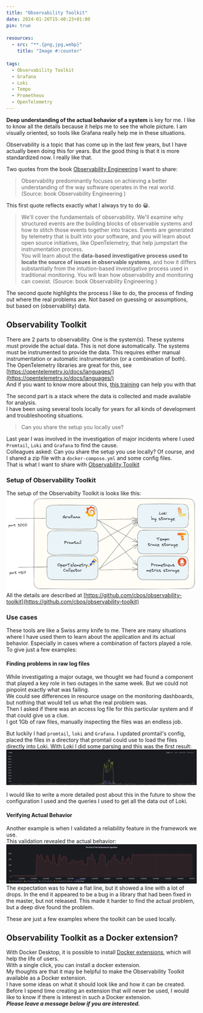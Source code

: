 ```yaml
---
title: "Observability Toolkit"
date: 2024-01-26T15:40:23+01:00
pin: true

resources:
  - src: "**.{png,jpg,webp}"
    title: "Image #:counter"

tags:
  - Observability Toolkit
  - Grafana
  - Loki
  - Tempo
  - Prometheus
  - OpenTelemetry
---
```


**Deep understanding of the actual behavior of a system** is key for me. I like to know all the details because it helps me to see the whole picture.
I am visually oriented, so tools like Grafana really help me in these situations.

Observability is a topic that has come up in the last few years, but I have actually been doing this for years. But the good thing
is that it is more standardized now. I really like that.

Two quotes from the book [Observability Engineering](https://www.oreilly.com/library/view/observability-engineering/9781492076438/) I want to share:

> Observability predominantly focuses on achieving a better understanding of the way software operates in the real world. 
> (Source: book Observability Engineering )

This first quote reflects exactly what I always try to do 😀.

> We'll cover the fundamentals of observability. We'll examine why structured events are the building blocks
> of observable systems and how to stitch those events together into traces. Events are generated by telemetry
> that is built into your software, and you will learn about open source initiatives, like OpenTelemetry, that help
> jumpstart the instrumentation process.   
> You will learn about the **data-based investigative process used to locate the source of issues in observable systems**,
> and how it differs substantially from the intuition-based investigative process used in traditional 
> monitoring. You will lean how observability and monitoring can coexist.
> (Source: book Observability Engineering )

The second quote highlights the process I like to do, the process of finding out where the real problems are. Not based
on guessing or assumptions, but based on (observability) data.

## Observability Toolkit

There are 2 parts to observability. One is the system(s). These systems must provide the actual data. This is not
done automatically. The systems must be instrumented to provide the data. 
This requires either manual instrumentation or automatic instrumentation (or a combination of both). 
The OpenTelemetry libraries are great for this, see [https://opentelemetry.io/docs/languages/](https://opentelemetry.io/docs/languages/)    
And if you want to know more about this, [this training](https://openvalue.training/observability_for_developers/) can help you with that

The second part is a stack where the data is collected and made available for analysis.    
I have been using several tools locally for years for all kinds of development and troubleshooting situations.

> Can you share the setup you locally use?

Last year I was involved in the investigation of major incidents where I used `Promtail`, `Loki` and `Grafana` to find the cause.   
Colleagues asked: Can you share the setup you use locally? Of course, and I shared a zip file with a `docker-compose.yml` and some config files.   
That is what I want to share with [Observability Toolkit](https://github.com/cbos/observability-toolkit)

### Setup of Observability Toolkit
The setup of the Observabilty Toolkit is looks like this:
![](setup.png)   
All the details are described at [https://github.com/cbos/observability-toolkit](https://github.com/cbos/observability-toolkit)

### Use cases
These tools are like a Swiss army knife to me. There are many situations where I have used them to learn about the application and its actual behavior.
Especially in cases where a combination of factors played a role.
To give just a few examples:

#### Finding problems in raw log files
While investigating a major outage, we thought we had found a component that played a key role in two outages in the same week. But we could not pinpoint exactly what was failing.   
We could see differences in resource usage on the monitoring dashboards, but nothing that would tell us what the real problem was.   
Then I asked if there was an access log file for this particular system and if that could give us a clue.   
I got 1Gb of raw files, manually inspecting the files was an endless job.

But luckily I had `promtail`, `loki` and `Grafana`.
I updated promtail's config, placed the files in a directory that promtail could use to load the files directly into Loki.
With Loki I did some parsing and this was the first result:
![](response_times.png)

I would like to write a more detailed post about this in the future to show the configuration I used and the queries I used to get all the data out of Loki.

#### Verifying Actual Behavior
Another example is when I validated a reliability feature in the framework we use.   
This validation revealed the actual behavior:
![](backpressure_bug_discovered.png)
The expectation was to have a flat line, but it showed a line with a lot of drops. In the end it appeared to be a bug in a library that had been fixed in the master, but not released.
This made it harder to find the actual problem, but a deep dive found the problem.

These are just a few examples where the toolkit can be used locally.

## Observability Toolkit as a Docker extension?

With Docker Desktop, it is possible to install [Docker extensions](https://www.docker.com/products/extensions/), which will help the life of users.   
With a single click, you can install a docker extension.    
My thoughts are that it may be helpful to make the Observability Toolkit available as a Docker extension.   
I have some ideas on what it should look like and how it can be created.   
Before I spend time creating an extension that will never be used, I would like to know if there is interest in such a Docker extension.    
**_Please leave a message below if you are interested._**
